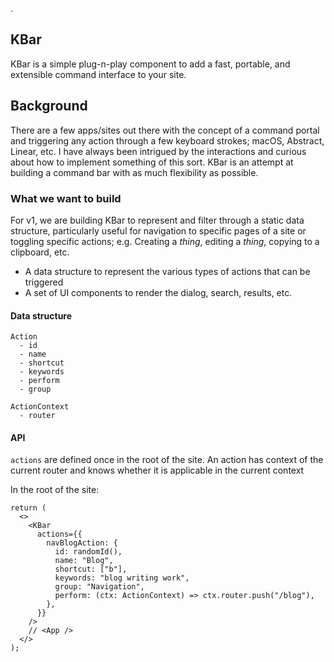 .

## KBar

KBar is a simple plug-n-play component to add a fast,
portable, and extensible command interface to your site.

## Background

There are a few apps/sites out there with the concept of a command portal and triggering any
action through a few keyboard strokes; macOS, Abstract, Linear, etc. I have always been intrigued by the interactions and curious
about how to implement something of this sort. KBar is an attempt at building a command bar with as
much flexibility as possible.

### What we want to build

For v1, we are building KBar to represent and filter through a static data structure, particularly
useful for navigation to specific pages of a site or toggling specific actions; e.g. Creating a
_thing_, editing a _thing_, copying to a clipboard, etc.

- A data structure to represent the various types of actions that can be triggered
- A set of UI components to render the dialog, search, results, etc.

#### Data structure

```
Action
  - id
  - name
  - shortcut
  - keywords
  - perform
  - group
```

```
ActionContext
  - router
```

#### API

`actions` are defined once in the root of the site. An action has context of the current router and
knows whether it is applicable in the current context

In the root of the site:

```tsx
return (
  <>
    <KBar
      actions={{
        navBlogAction: {
          id: randomId(),
          name: "Blog",
          shortcut: ["b"],
          keywords: "blog writing work",
          group: "Navigation",
          perform: (ctx: ActionContext) => ctx.router.push("/blog"),
        },
      }}
    />
    // <App />
  </>
);
```
